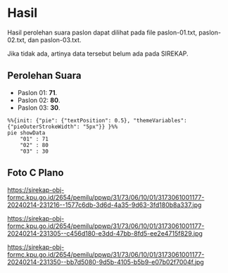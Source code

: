 # Hasil

Hasil perolehan suara paslon dapat dilihat pada file paslon-01.txt, paslon-02.txt, dan paslon-03.txt.

Jika tidak ada, artinya data tersebut belum ada pada SIREKAP.

## Perolehan Suara

 * Paslon 01: **71**.
 * Paslon 02: **80**.
 * Paslon 03: **30**.

```mermaid
%%{init: {"pie": {"textPosition": 0.5}, "themeVariables": {"pieOuterStrokeWidth": "5px"}} }%%
pie showData
    "01" : 71
    "02" : 80
    "03" : 30
```
## Foto C Plano

https://sirekap-obj-formc.kpu.go.id/2654/pemilu/ppwp/31/73/06/10/01/3173061001177-20240214-231216--1577c6db-3d6d-4a35-9d63-3fd180b8a337.jpg

https://sirekap-obj-formc.kpu.go.id/2654/pemilu/ppwp/31/73/06/10/01/3173061001177-20240214-231305--c456d180-e3dd-47bb-8fd5-ee2e4715f829.jpg

https://sirekap-obj-formc.kpu.go.id/2654/pemilu/ppwp/31/73/06/10/01/3173061001177-20240214-231350--bb7d5080-9d5b-4105-b5b9-e07b02f7004f.jpg
